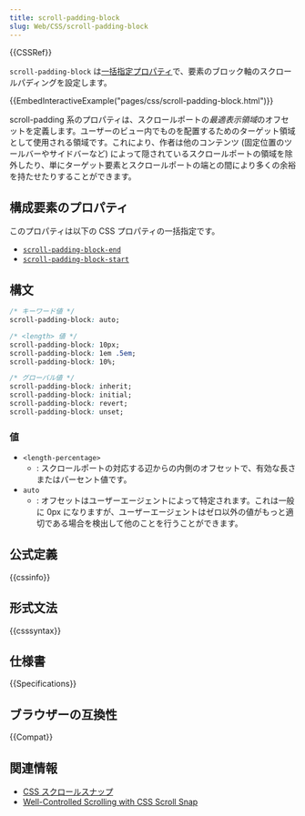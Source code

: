 ```yaml
---
title: scroll-padding-block
slug: Web/CSS/scroll-padding-block
---
```

{{CSSRef}}

`scroll-padding-block` は[一括指定プロパティ](/ja/docs/Web/CSS/Shorthand_properties)で、要素のブロック軸のスクロールパディングを設定します。

{{EmbedInteractiveExample("pages/css/scroll-padding-block.html")}}

scroll-padding 系のプロパティは、スクロールポートの*最適表示領域*のオフセットを定義します。ユーザーのビュー内でものを配置するためのターゲット領域として使用される領域です。これにより、作者は他のコンテンツ (固定位置のツールバーやサイドバーなど) によって隠されているスクロールポートの領域を除外したり、単にターゲット要素とスクロールポートの端との間により多くの余裕を持たせたりすることができます。

## 構成要素のプロパティ

このプロパティは以下の CSS プロパティの一括指定です。

- [`scroll-padding-block-end`](/ja/docs/Web/CSS/scroll-padding-block-end)
- [`scroll-padding-block-start`](/ja/docs/Web/CSS/scroll-padding-block-start)

## 構文

```css
/* キーワード値 */
scroll-padding-block: auto;

/* <length> 値 */
scroll-padding-block: 10px;
scroll-padding-block: 1em .5em;
scroll-padding-block: 10%;

/* グローバル値 */
scroll-padding-block: inherit;
scroll-padding-block: initial;
scroll-padding-block: revert;
scroll-padding-block: unset;
```

### 値

- `<length-percentage>`
  - : スクロールポートの対応する辺からの内側のオフセットで、有効な長さまたはパーセント値です。
- `auto`
  - : オフセットはユーザーエージェントによって特定されます。これは一般に 0px になりますが、ユーザーエージェントはゼロ以外の値がもっと適切である場合を検出して他のことを行うことができます。

## 公式定義

{{cssinfo}}

## 形式文法

{{csssyntax}}

## 仕様書

{{Specifications}}

## ブラウザーの互換性

{{Compat}}

## 関連情報

- [CSS スクロールスナップ](/ja/docs/Web/CSS/CSS_Scroll_Snap)
- [Well-Controlled Scrolling with CSS Scroll Snap](https://web.dev/css-scroll-snap/)

